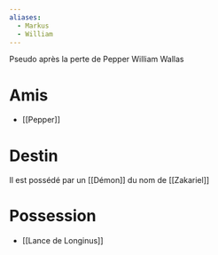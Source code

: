 ```yaml
---
aliases:
  - Markus
  - William
---
```

Pseudo après la perte de Pepper William Wallas

# Amis
* [[Pepper]]
# Destin
Il est possédé par un [[Démon]] du nom de [[Zakariel]]

# Possession
* [[Lance de Longinus]]